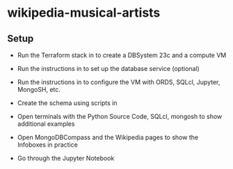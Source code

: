 # wikipedia-musical-artists

## Setup

* Run the Terraform stack in [](setup/terraform) to create a DBSystem 23c and a compute VM

* Run the instructions in [](setup/database) to set up the database service (optional)

* Run the instructions in [](setup/compute) to configure the VM with ORDS, SQLcl, Jupyter, MongoSH, etc.

* Create the schema using scripts in [](source/sql)

* Open terminals with the Python Source Code, SQLcl, mongosh to show additional examples

* Open MongoDBCompass and the Wikipedia pages to show the Infoboxes in practice

* Go through the Jupyter Notebook
